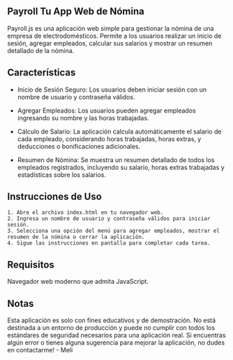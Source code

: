 
## Payroll Tu App Web de Nómina 

Payroll.js es una aplicación web simple para gestionar la nómina de una empresa de electrodomésticos. Permite a los usuarios realizar un inicio de sesión, agregar empleados, calcular sus salarios y mostrar un resumen detallado de la nómina.


## Características

- Inicio de Sesión Seguro: Los usuarios deben iniciar sesión con un nombre de usuario y contraseña válidos.

- Agregar Empleados: Los usuarios pueden agregar empleados ingresando su nombre y las horas trabajadas.

- Cálculo de Salario: La aplicación calcula automáticamente el salario de cada empleado, considerando horas trabajadas, horas extras, y deducciones o bonificaciones adicionales.

- Resumen de Nómina: Se muestra un resumen detallado de todos los empleados registrados, incluyendo su salario, horas extras trabajadas y estadísticas sobre los salarios.


## Instrucciones de Uso
    1. Abre el archivo index.html en tu navegador web.
    2. Ingresa un nombre de usuario y contraseña válidos para iniciar sesión.
    3. Selecciona una opción del menú para agregar empleados, mostrar el resumen de la nómina o cerrar la aplicación.
    4. Sigue las instrucciones en pantalla para completar cada tarea.

## Requisitos
Navegador web moderno que admita JavaScript.
## Notas
Esta aplicación es solo con fines educativos y de demostración. No está destinada a un entorno de producción y puede no cumplir con todos los estándares de seguridad necesarios para una aplicación real.
Si encuentras algún error o tienes alguna sugerencia para mejorar la aplicación, no dudes en contactarme!
                    - Meli
